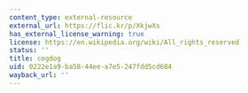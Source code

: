 ```yaml
---
content_type: external-resource
external_url: https://flic.kr/p/XkjwXs
has_external_license_warning: true
license: https://en.wikipedia.org/wiki/All_rights_reserved
status: ''
title: cogdog
uid: 0222e1a9-ba58-44ee-a7e5-247fdd5cd684
wayback_url: ''
---
```

